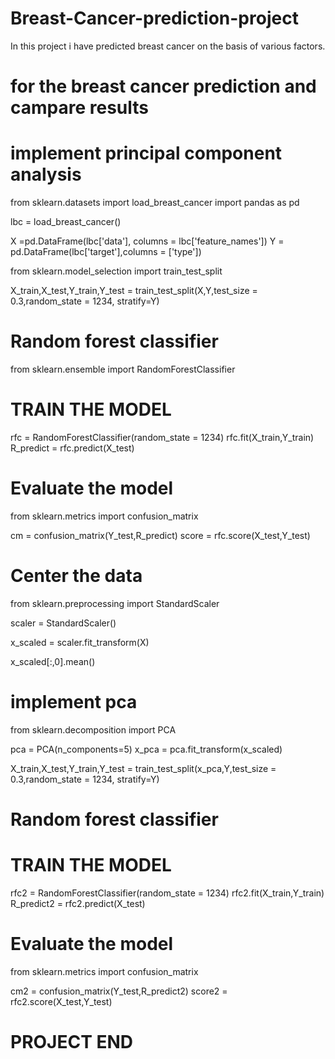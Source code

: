 # Breast-Cancer-prediction-project
In this project i have predicted breast cancer on the basis of various factors.

# for the breast cancer prediction and campare results 
# implement principal component analysis
 
from sklearn.datasets import load_breast_cancer
import pandas as pd 

lbc = load_breast_cancer()

X =pd.DataFrame(lbc['data'], columns = lbc['feature_names'])
Y = pd.DataFrame(lbc['target'],columns = ['type'])


from sklearn.model_selection import train_test_split

X_train,X_test,Y_train,Y_test = train_test_split(X,Y,test_size = 0.3,random_state = 1234, stratify=Y)

# Random forest classifier 

from sklearn.ensemble import RandomForestClassifier

# TRAIN THE MODEL 

rfc = RandomForestClassifier(random_state = 1234)
rfc.fit(X_train,Y_train)
R_predict = rfc.predict(X_test)

# Evaluate the model 
from sklearn.metrics import confusion_matrix 

cm    = confusion_matrix(Y_test,R_predict)
score = rfc.score(X_test,Y_test)    

# Center the data 

from sklearn.preprocessing import StandardScaler

scaler = StandardScaler()

x_scaled = scaler.fit_transform(X)

x_scaled[:,0].mean()


# implement pca 


from sklearn.decomposition import PCA

pca = PCA(n_components=5)
x_pca = pca.fit_transform(x_scaled)


X_train,X_test,Y_train,Y_test = train_test_split(x_pca,Y,test_size = 0.3,random_state = 1234, stratify=Y)

# Random forest classifier 
# TRAIN THE MODEL 

rfc2 = RandomForestClassifier(random_state = 1234)
rfc2.fit(X_train,Y_train)
R_predict2 = rfc2.predict(X_test)

# Evaluate the model 
from sklearn.metrics import confusion_matrix 

cm2    = confusion_matrix(Y_test,R_predict2)
score2 = rfc2.score(X_test,Y_test)    

# PROJECT END 

